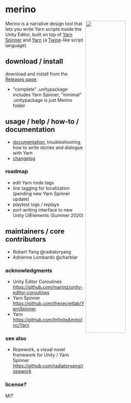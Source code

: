 # merino
<img width=50% align=right src=https://raw.githubusercontent.com/radiatoryang/merino/master/merino05_demo.gif> 

Merino is a narrative design tool that lets you write Yarn scripts inside the Unity Editor, built on top of [Yarn Spinner](https://github.com/thesecretlab/YarnSpinner) and [Yarn](https://github.com/InfiniteAmmoInc/Yarn) (a [Twine](http://twinery.org/)-like script language)

## download / install
download and install from the [Releases page](https://github.com/radiatoryang/merino/releases);
- "complete" .unitypackage includes Yarn Spinner, "minimal" .unitypackage is just Merino folder

## usage / help / how-to / documentation
- [documentation](https://github.com/radiatoryang/merino/wiki), troubleshooting, how to write stories and dialogue with Yarn
- [changelog](https://github.com/radiatoryang/merino/wiki/Changelog)

### roadmap
- edit Yarn node tags
- line tagging for localization (pending new Yarn Spinner update)
- playtest logs / replays
- port writing interface to new Unity UIElements (Summer 2020)

## maintainers / core contributors
- Robert Yang @radiatoryang
- Adrienne Lombardo @charblar

### acknowledgments
- Unity Editor Coroutines https://github.com/marijnz/unity-editor-coroutines
- Yarn Spinner https://github.com/thesecretlab/YarnSpinner
- Yarn https://github.com/InfiniteAmmoInc/Yarn

### see also
- Ropework, a visual novel framework for Unity / Yarn Spinner https://github.com/radiatoryang/ropework

### license?
MIT
